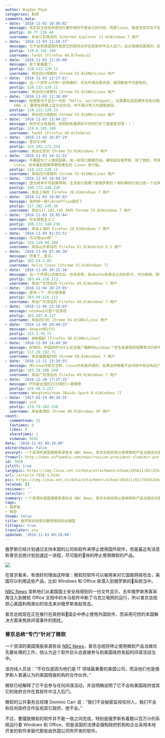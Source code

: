 ```yaml
---
author: Bogdan Popa
categories: 新闻
comments_data:
- date: '2016-11-03 10:58:02'
  message: 其实自主研发的感觉只要你用的不是自己的内核，而是linux，我感觉其实也不安全。说不定有后门没有被发现而已，其实什么都不安全
  postip: 49.77.226.44
  username: 来自江苏南京的 Internet Explorer 11.0|Windows 7 用户
- date: '2016-11-03 11:50:37'
  message: 它不会和美国政府或其它的政府合作在其软件中注入后门，这点我相信是真的，因为它根本就全身后门，哪还需要专门注入？
  postip: 119.6.105.160
  username: fanbt [Firefox 49.0|Fedora]
- date: '2016-11-03 12:26:08'
  message: 这个是偏激了。
  postip: 118.122.120.11
  username: 来自四川成都的 Chrome 53.0|GNU/Linux 用户
- date: '2016-11-03 12:27:51'
  message: 当一个软件上升到一定规模时，无论开源还是闭源，漏洞都是不可避免的。
  postip: 118.122.120.11
  username: 来自四川成都的 Chrome 53.0|GNU/Linux 用户
- date: '2016-11-03 12:30:49'
  message: 即便是对于显示一句的 “Hello, world!&quot;，也需要在底层硬件没有问题的情况下才能按预期执行。这还不说运行的平台，像当年任天堂的
    GBA 上，要想在屏幕上显示这句话，并不是只写几句就能搞定。
  postip: 118.122.120.11
  username: 来自四川成都的 Chrome 53.0|GNU/Linux 用户
- date: '2016-11-03 13:44:21'
  message: 软件可以有漏洞，但明知有漏洞却不及时打补丁就是耍流氓！！！
  postip: 119.6.105.160
  username: fanbt [Firefox 49.0|Fedora]
- date: '2016-11-03 16:07:19'
  message: 普京牛X啊
  postip: 124.202.171.214
  username: 来自北京的 Chrome 53.0|Windows 7 用户
- date: '2016-11-03 16:11:52'
  message: 不要因为个人情感因素，说一些信口雌黄的话。要知道在俄罗斯，除了微软，苹果，谷歌这些都是目标。另外就安卓这块来说，虽然谷歌市场份额大，但是安全方面，还是很糟糕。再多说一句，即便俄罗斯要强推
    Linux，尚未看到其推荐哪些著名的 Linux 发行版。
  postip: 118.122.120.11
  username: 来自四川成都的 Chrome 53.0|GNU/Linux 用户
- date: '2016-11-03 18:04:54'
  message: 因为根本不可能推荐啊，主流发行版哪个是俄罗斯的？倒时候他们自己改一个出来给政府用呀
  postip: 180.172.148.230
  username: 来自上海的 Firefox 28.0|Windows 7 用户
- date: '2016-11-03 18:05:03'
  message: 政府统一用libreoffice就好了
  postip: 117.182.145.36
  username: 来自117.182.145.36的 Chrome 53.0|Windows 7 用户
- date: '2016-11-03 18:05:44'
  message: 你太理想主义了
  postip: 180.172.148.230
  username: 来自上海的 Firefox 28.0|Windows 7 用户
- date: '2016-11-04 01:53:51'
  message: 可以用wps啊^_^
  postip: 124.129.94.104
  username: 来自山东青岛的 Firefox 51.0|Android 5.1 用户
- date: '2016-11-04 07:48:30'
  message: 厉害了，普京。
  postip: 183.54.2.85
  username: hello_linux [Chrome 51.0|Windows 7]
- date: '2016-11-04 20:22:16'
  message: 当一个开源公司强大后，也会变质，如ubuntu有商业公司的影子，作为使用，我们只能不断的将目前使用的系统、软件更改为使用人数少的系统和软件
  postip: 183.44.116.112
  username: 来自广东茂名的 Firefox 49.0|Windows 7 用户
- date: '2016-11-04 20:23:05'
  message: 更改一下：作为使用者
  postip: 183.44.116.112
  username: 来自广东茂名的 Firefox 49.0|Windows 7 用户
- date: '2016-11-04 22:10:03'
  message: windows只是个玩具吧
  postip: 101.207.0.137
  username: 来自四川的 Chrome 54.0|GNU/Linux 用户
- date: '2016-11-06 20:49:25'
  message: deepin吧2333
  postip: 223.3.70.72
  username: AMD崛起 [Firefox 48.0|GNU/Linux]
- date: '2016-11-09 14:49:38'
  message: 好样的，中国政府为什么还在推广臃肿的windows？学生或者政府招聘考试仍然考windows，中国真的造不出芯片吗？联发科不是中国的吗？
  postip: 117.28.192.71
  username: 来自福建福州的 Chrome 50.0|Windows 7 用户
- date: '2016-11-11 13:29:55'
  message: 用linux内核又怎样，linux内核是开源的，如果这样都看不出内核中有没有后门，那程序员不如s了算了
  postip: 183.20.106.249
  username: 来自广东茂名的 Firefox 49.0|Windows 7 用户
- date: '2016-12-20 17:37:35'
  message: MTK是台湾的2333我们一厢情愿
  postip: 125.46.3.227
  username: WangYueScream [Baidu Spark 8.6|Windows 7]
- date: '2017-01-24 00:38:35'
  message: scd
  postip: 219.79.162.250
  username: 来自香港的 Chrome 49.0|Windows XP 用户
count:
  commentnum: 21
  favtimes: 0
  likes: 0
  sharetimes: 2
  viewnum: 9542
date: '2016-11-03 09:20:00'
editorchoice: false
excerpt: 一个资深的美国情报来源告诉 NBC News，普京总统将停止使用微软产品当做优先要处理的工作，他认为这个软件巨头会直接参与到美国政府发起的间谍活动当中。
fromurl: http://news.softpedia.com/news/russian-president-vladimir-putin-wants-microsoft-out-of-the-country-509902.shtml
id: 7928
islctt: true
largepic: https://img.linux.net.cn/data/attachment/album/201611/02/235432okw0nwzsskwtnwkj.jpg
url: /article-7928-1.html
pic: https://img.linux.net.cn/data/attachment/album/201611/02/235432okw0nwzsskwtnwkj.jpg.thumb.jpg
related: []
reviewer: ''
selector: ''
summary: 一个资深的美国情报来源告诉 NBC News，普京总统将停止使用微软产品当做优先要处理的工作，他认为这个软件巨头会直接参与到美国政府发起的间谍活动当中。
tags:
- 俄罗斯
- 微软
thumb: false
title: 俄罗斯总统普京要把微软赶出俄国
titlepic: true
translator: wxy
updated: '2016-11-03 09:20:00'
---
```


俄罗斯已经计划通过支持本国的公司和软件来停止使用国外软件，但是最近有消息称普京总统计划加速这一进程，尽可能的快的停止使用微软的产品。


![](https://img.linux.net.cn/data/attachment/album/201611/02/235432okw0nwzsskwtnwkj.jpg)


在普京看来，有很好的理由这样做：微软的软件可以被用来对它国做网络攻击，美国可以利用这些产品，比如 Windows 和 Office 来潜入到俄罗斯的系统当中。


[NBC News](http://www.nbcnews.com/nightly-news/video/exclusive-putin-targeting-microsoft-in-effort-to-nationalize-internet-798636099746?) 宣称他们从美国国土安全局得到的一份文件显示，去年俄罗斯黑客采用注入到微软 Office 文档中的木马软件中断了乌克兰电网的运行，所以普京总统担心美国利用类似的攻击来对俄罗斯发起攻击。


普京总统现在正在推行在政府和国企中停止使用外国软件，而采用可控的本国解决方案来免除间谍事件的困扰。


### 普京总统“专门”针对了微软


一个资深的美国情报来源告诉 [NBC News](http://www.nbcnews.com/nightly-news/video/exclusive-putin-targeting-microsoft-in-effort-to-nationalize-internet-798636099746?)，普京总统将停止使用微软产品当做优先要处理的工作，他认为这个软件巨头会直接参与到美国政府发起的间谍活动当中。


该内线人员说：“不仅仅是因为他们是 IT 领域最重要的美国公司，而且他们也是俄罗斯人普遍认为的美国情报机构的合作伙伴。”


微软已经解释了它不会参与任何间谍活动，并且明确说明了它不会和美国政府或其它的政府合作在其软件中注入后门。


微软的公共事务总经理 Dominic Carr 说：“我们不会秘密监视任何人，我们不会和任何政府合作监视其它政府，绝不会。”


不过，要摆脱微软的软件并不能一夜之间完成，特别是俄罗斯有着数以百万计的系统运行着 Windows 和 Office，但是该国的法律会强制政府机构和企业采用本地开发的软件来替代那些由外国公司所开发的软件。